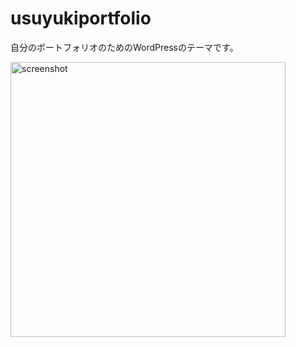 # usuyukiportfolio
自分のポートフォリオのためのWordPressのテーマです。

<img width="440" alt="screenshot" src="https://user-images.githubusercontent.com/63891531/97259476-2fa0ec80-185e-11eb-9142-0bb554d70d59.png">

